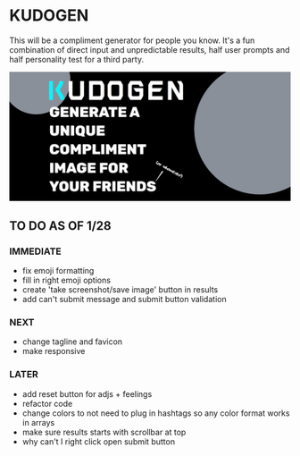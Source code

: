 # KUDOGEN

This will be a compliment generator for people you know. It's a fun combination of direct input and unpredictable results, half user prompts and half personality test for a third party.

![screenshot](./home-screenshot.jpg "home top screenshot")

## TO DO AS OF 1/28

### IMMEDIATE

- fix emoji formatting
- fill in right emoji options
- create 'take screenshot/save image' button in results
- add can't submit message and submit button validation

### NEXT

- change tagline and favicon
- make responsive

### LATER

- add reset button for adjs + feelings
- refactor code
- change colors to not need to plug in hashtags so any color format works in arrays
- make sure results starts with scrollbar at top
- why can't I right click open submit button
